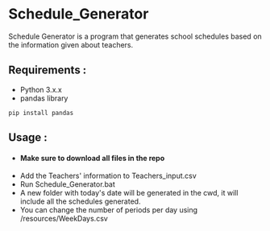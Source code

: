 # Schedule_Generator
Schedule Generator is a program that generates school schedules based on the information given about teachers.

## Requirements :
* Python 3.x.x
* pandas library

``` pip install pandas ```

## Usage : 
* #### Make sure to download all files in the repo
* Add the Teachers' information to Teachers_input.csv
* Run Schedule_Generator.bat
* A new folder with today's date will be generated in the cwd, it will include all the schedules generated.
* You can change the number of periods per day using /resources/WeekDays.csv
